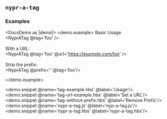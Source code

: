 ## `nypr-a-tag`

### Examples
<DocsDemo as |demo|>
  <demo.example>
    Basic Usage<br>
    <!-- BEGIN-SNIPPET tag-example.hbs -->
    <NyprATag @tag='foo' />
    <!-- END-SNIPPET -->
    <br>
    <br>
    With a URL:<br>
    <!-- BEGIN-SNIPPET tag-url-example.hbs -->
    <NyprATag @tag='foo' @url='https://example.com/foo' />
    <!-- END-SNIPPET -->
    <br>
    <br>
    Strip the prefix:<br>
    <!-- BEGIN-SNIPPET tag-without-prefix.hbs -->
    <NyprATag @prefix='' @tag='foo'/>
    <!-- END-SNIPPET -->

  </demo.example>

  <demo.snippet @name='tag-example.hbs' @label='Usage'/>
  <demo.snippet @name='tag-url-example.hbs' @label='Set a URL'/>
  <demo.snippet @name='tag-without-prefix.hbs' @label='Remove Prefix'/>
  <demo.snippet @name='nypr-a-tag.js' @label='nyp-a-tag.js'/>
  <demo.snippet @name='nypr-a-tag.hbs' @label='nypr-a-tag.hbs'/>
</DocsDemo>
